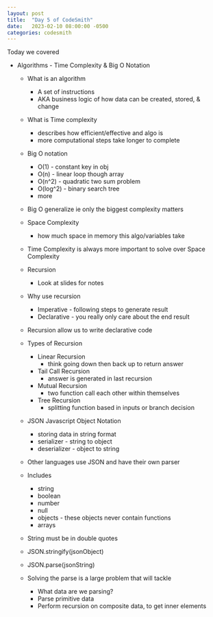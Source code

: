 ```yaml
---
layout: post
title:  "Day 5 of CodeSmith"
date:   2023-02-10 08:00:00 -0500
categories: codesmith
---
```


Today we covered
- Algorithms - Time Complexity & Big O Notation
  - What is an algorithm
    - A set of instructions
    - AKA business logic of how data can be created, stored, & change
  - What is Time complexity
    - describes how efficient/effective and algo is
    - more computational steps take longer to complete
  - Big O notation
    - O(1)      - constant key in obj
    - O(n)      - linear   loop though array
    - O(n^2)    - quadratic two sum problem
    - O(log^2)  - binary search tree
    - more
  - Big O generalize ie only the biggest complexity matters

  - Space Complexity
    - how much space in memory this algo/variables take
  - Time Complexity is always more important to solve over Space Complexity

  - Recursion
    - Look at slides for notes
  - Why use recursion
    - Imperative - following steps to generate result
    - Declarative - you really only care about the end result
  - Recursion allow us to write declarative code
  - Types of Recursion
    - Linear Recursion
      - think going down then back up to return answer
    - Tail Call Recursion
      - answer is generated in last recursion
    - Mutual Recursion
      - two function call each other within themselves
    - Tree Recursion
      - splitting function based in inputs or branch decision

  - JSON Javascript Object Notation
    - storing data in string format
    - serializer    - string to object
    - deserializer  - object to string
  - Other languages use JSON and have their own parser
  - Includes
    - string
    - boolean
    - number
    - null
    - objects - these objects never contain functions
    - arrays
  - String must be in double quotes
  - JSON.stringify(jsonObject)
  - JSON.parse(jsonString)
  - Solving the parse is a large problem that will tackle
    - What data are we parsing?
    - Parse primitive data
    - Perform recursion on composite data, to get inner elements
